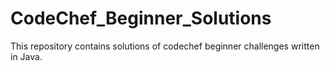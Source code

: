 # CodeChef_Beginner_Solutions
This repository contains solutions of codechef beginner challenges written in Java.

